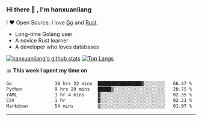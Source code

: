 ### Hi there 👋 , I'm hanxuanliang

<!--
**hanxuanliang/hanxuanliang** is a ✨ _special_ ✨ repository because its `README.md` (this file) appears on your GitHub profile.

Here are some ideas to get you started:

- 🔭 I’m currently working on ...
- 🌱 I’m currently learning ...
- 👯 I’m looking to collaborate on ...
- 🤔 I’m looking for help with ...
- 💬 Ask me about ...
- 📫 How to reach me: ...
- 😄 Pronouns: ...
- ⚡ Fun fact: ...
-->
I ❤ Open Source. I love [Go](https://golang.org) and [Rust](https://www.rust-lang.org/zh-CN/).

* Long-time Golang user
* A novice Rust learner
* A developer who loves databases

[![hanxuanliang's github stats](https://github-readme-stats.vercel.app/api/top-langs/?username=hanxuanliang&hide=html)](https://github.com/anuraghazra/github-readme-stats)
[![Top Langs](https://github-readme-stats.vercel.app/api?username=hanxuanliang&show_icons=true&count_private=true&line_height=40)](https://github.com/anuraghazra/github-readme-stats)

📊 **This week I spent my time on**
<!--START_SECTION:waka-->

```txt
Go                30 hrs 22 mins  ████████████████▓░░░░░░░░   66.47 %
Python            9 hrs 29 mins   █████▒░░░░░░░░░░░░░░░░░░░   20.75 %
YAML              1 hr 4 mins     ▓░░░░░░░░░░░░░░░░░░░░░░░░   02.35 %
CSV               1 hr            ▓░░░░░░░░░░░░░░░░░░░░░░░░   02.21 %
Markdown          54 mins         ▒░░░░░░░░░░░░░░░░░░░░░░░░   01.97 %
```

<!--END_SECTION:waka-->

***
